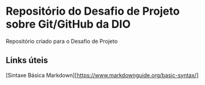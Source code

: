 # Repositório do Desafio de Projeto sobre Git/GitHub da DIO
Repositório criado para o Desafio de Projeto

## Links úteis
[Sintaxe Básica Markdown][https://www.markdownguide.org/basic-syntax/]
